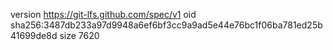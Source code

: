 version https://git-lfs.github.com/spec/v1
oid sha256:3487db233a97d9948a6ef6bf3cc9a9ad5e44e76bc1f06ba781ed25b41699de8d
size 7620

